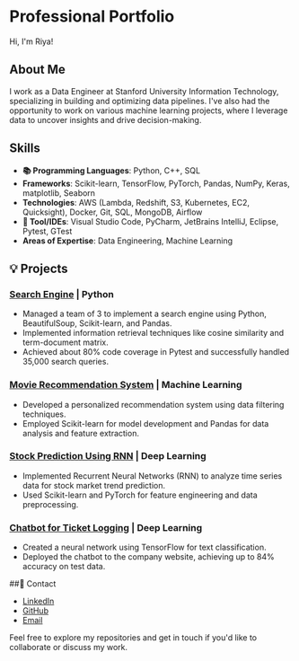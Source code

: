 # Professional Portfolio

 Hi, I'm Riya! 

## About Me
I work as a Data Engineer at Stanford University Information Technology, specializing in building and optimizing data pipelines.
I've also had the opportunity to work on various machine learning projects, where I leverage data to uncover insights and drive decision-making.

## Skills
- **📚 Programming Languages**: Python, C++, SQL
- **Frameworks**: Scikit-learn, TensorFlow, PyTorch, Pandas, NumPy, Keras, matplotlib, Seaborn
- **Technologies**: AWS (Lambda, Redshift, S3, Kubernetes, EC2, Quicksight), Docker, Git, SQL, MongoDB, Airflow
- **🔧 Tool/IDEs**: Visual Studio Code, PyCharm, JetBrains IntelliJ, Eclipse, Pytest, GTest
- **Areas of Expertise**: Data Engineering, Machine Learning 


## 💡 Projects
### [Search Engine](https://github.com/riya2820/search-engine) | Python 
- Managed a team of 3 to implement a search engine using Python, BeautifulSoup, Scikit-learn, and Pandas.
- Implemented information retrieval techniques like cosine similarity and term-document matrix.
- Achieved about 80% code coverage in Pytest and successfully handled 35,000 search queries.

### [Movie Recommendation System](https://github.com/riya2820/movie-recommendation-system) | Machine Learning 
- Developed a personalized recommendation system using data filtering techniques.
- Employed Scikit-learn for model development and Pandas for data analysis and feature extraction.

### [Stock Prediction Using RNN](https://github.com/riya2820/stock-prediction) | Deep Learning 
- Implemented Recurrent Neural Networks (RNN) to analyze time series data for stock market trend prediction.
- Used Scikit-learn and PyTorch for feature engineering and data preprocessing.

### [Chatbot for Ticket Logging](https://github.com/riya2820/chatbot) | Deep Learning 
- Created a neural network using TensorFlow for text classification.
- Deployed the chatbot to the company website, achieving up to 84% accuracy on test data.



##🔗 Contact
- [LinkedIn](https://www.linkedin.com/in/riyasjoshi/)
- [GitHub](https://github.com/riya2820)
- [Email](mailto:riya2820@gmail.com)

Feel free to explore my repositories and get in touch if you'd like to collaborate or discuss my work.

